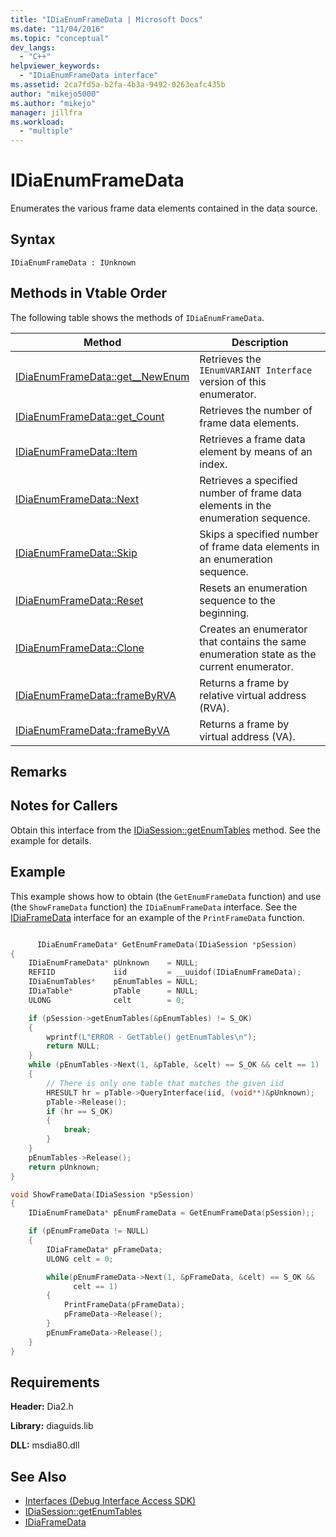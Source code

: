```yaml
---
title: "IDiaEnumFrameData | Microsoft Docs"
ms.date: "11/04/2016"
ms.topic: "conceptual"
dev_langs:
  - "C++"
helpviewer_keywords:
  - "IDiaEnumFrameData interface"
ms.assetid: 2ca7fd5a-b2fa-4b3a-9492-0263eafc435b
author: "mikejo5000"
ms.author: "mikejo"
manager: jillfra
ms.workload:
  - "multiple"
---
```

# IDiaEnumFrameData
Enumerates the various frame data elements contained in the data source.

## Syntax

```
IDiaEnumFrameData : IUnknown
```

## Methods in Vtable Order
The following table shows the methods of `IDiaEnumFrameData`.

|Method|Description|
|------------|-----------------|
|[IDiaEnumFrameData::get__NewEnum](../../debugger/debug-interface-access/idiaenumframedata-get-newenum.md)|Retrieves the `IEnumVARIANT Interface` version of this enumerator.|
|[IDiaEnumFrameData::get_Count](../../debugger/debug-interface-access/idiaenumframedata-get-count.md)|Retrieves the number of frame data elements.|
|[IDiaEnumFrameData::Item](../../debugger/debug-interface-access/idiaenumframedata-item.md)|Retrieves a frame data element by means of an index.|
|[IDiaEnumFrameData::Next](../../debugger/debug-interface-access/idiaenumframedata-next.md)|Retrieves a specified number of frame data elements in the enumeration sequence.|
|[IDiaEnumFrameData::Skip](../../debugger/debug-interface-access/idiaenumframedata-skip.md)|Skips a specified number of frame data elements in an enumeration sequence.|
|[IDiaEnumFrameData::Reset](../../debugger/debug-interface-access/idiaenumframedata-reset.md)|Resets an enumeration sequence to the beginning.|
|[IDiaEnumFrameData::Clone](../../debugger/debug-interface-access/idiaenumframedata-clone.md)|Creates an enumerator that contains the same enumeration state as the current enumerator.|
|[IDiaEnumFrameData::frameByRVA](../../debugger/debug-interface-access/idiaenumframedata-framebyrva.md)|Returns a frame by relative virtual address (RVA).|
|[IDiaEnumFrameData::frameByVA](../../debugger/debug-interface-access/idiaenumframedata-framebyva.md)|Returns a frame by virtual address (VA).|

## Remarks

## Notes for Callers
Obtain this interface from the [IDiaSession::getEnumTables](../../debugger/debug-interface-access/idiasession-getenumtables.md) method. See the example for details.

## Example
This example shows how to obtain (the `GetEnumFrameData` function) and use (the `ShowFrameData` function) the `IDiaEnumFrameData` interface. See the [IDiaFrameData](../../debugger/debug-interface-access/idiaframedata.md) interface for an example of the `PrintFrameData` function.

```C++

      IDiaEnumFrameData* GetEnumFrameData(IDiaSession *pSession)
{
    IDiaEnumFrameData* pUnknown    = NULL;
    REFIID             iid         = __uuidof(IDiaEnumFrameData);
    IDiaEnumTables*    pEnumTables = NULL;
    IDiaTable*         pTable      = NULL;
    ULONG              celt        = 0;

    if (pSession->getEnumTables(&pEnumTables) != S_OK)
    {
        wprintf(L"ERROR - GetTable() getEnumTables\n");
        return NULL;
    }
    while (pEnumTables->Next(1, &pTable, &celt) == S_OK && celt == 1)
    {
        // There is only one table that matches the given iid
        HRESULT hr = pTable->QueryInterface(iid, (void**)&pUnknown);
        pTable->Release();
        if (hr == S_OK)
        {
            break;
        }
    }
    pEnumTables->Release();
    return pUnknown;
}

void ShowFrameData(IDiaSession *pSession)
{
    IDiaEnumFrameData* pEnumFrameData = GetEnumFrameData(pSession);;

    if (pEnumFrameData != NULL)
    {
        IDiaFrameData* pFrameData;
        ULONG celt = 0;

        while(pEnumFrameData->Next(1, &pFrameData, &celt) == S_OK &&
              celt == 1)
        {
            PrintFrameData(pFrameData);
            pFrameData->Release();
        }
        pEnumFrameData->Release();
    }
}
```

## Requirements
**Header:** Dia2.h

**Library:** diaguids.lib

**DLL:** msdia80.dll

## See Also
- [Interfaces (Debug Interface Access SDK)](../../debugger/debug-interface-access/interfaces-debug-interface-access-sdk.md)
- [IDiaSession::getEnumTables](../../debugger/debug-interface-access/idiasession-getenumtables.md)
- [IDiaFrameData](../../debugger/debug-interface-access/idiaframedata.md)

